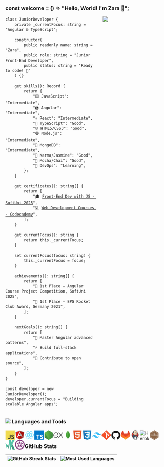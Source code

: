 ### const welcome = () => "Hello, World! I'm Zara 👋";  
<div>
  <img align="right" src="https://octodex.github.com/images/kimonotocat.png" width="200" style="margin-left: 20px; margin-bottom: 20px;"/>
  
  <pre><code>class JuniorDeveloper {
    private _currentFocus: string = "Angular & TypeScript";
    
    constructor(
        public readonly name: string = "Zara",
        public role: string = "Junior Front-End Developer",
        public status: string = "Ready to code! 🚀"
    ) {}
    
    get skills(): Record<string, string> {
        return {
            "🟨 JavaScript": "Intermediate",
            "🅰️ Angular": "Intermediate",
            "⚛️ React": "Intermediate",
            "📘 TypeScript": "Good",
            "🌐 HTML5/CSS3": "Good",
            "🟢 Node.js": "Intermediate",
            "🍃 MongoDB": "Intermediate",
            "🧪 Karma/Jasmine": "Good",
            "🍵 Mocha/Chai": "Good",
            "🔧 DevOps": "Learning",
        };
    }
      
    get certificates(): string[] {
        return [
            "🎓 <a href="https://softuni.bg/certificates/details/250296/6defca5e">Front-End Dev with JS - SoftUni 2025</a>",
            "💻 <a href="https://www.codecademy.com/profiles/zlatozara">Web Development Courses - Codecademy</a>",
        ];
    }  
      
    get currentFocus(): string {
        return this._currentFocus;
    }
    
    set currentFocus(focus: string) {
        this._currentFocus = focus;
    }
    
    achievements(): string[] {
        return [
            "🥇 1st Place – Angular Course Project Competition, SoftUni 2025",
            "🥇 1st Place – EPG Rocket Club Award, Germany 2021",
        ];
    }
    
    nextGoals(): string[] {
        return [
            "🎯 Master Angular advanced patterns",
            "⚡ Build full-stack applications",
            "🤝 Contribute to open source",
        ];
    }
}

const developer = new JuniorDeveloper();
developer.currentFocus = "Building scalable Angular apps";
</code></pre>

  <div style="clear: both;"></div>
</div>


<h3 align="left"><img src = "https://media2.giphy.com/media/QssGEmpkyEOhBCb7e1/giphy.gif?cid=ecf05e47a0n3gi1bfqntqmob8g9aid1oyj2wr3ds3mg700bl&rid=giphy.gif" width = 18px> Languages and Tools</h3>

<p align="left">
  <img align="left" alt="JavaScript" width="30px" height="30px" src="https://raw.githubusercontent.com/devicons/devicon/master/icons/javascript/javascript-original.svg" />
  <img align="left" alt="Angular" width="30px" height="30px" src="https://raw.githubusercontent.com/devicons/devicon/master/icons/angularjs/angularjs-original.svg" />
  <img align="left" alt="React" width="30px" height="30px" src="https://raw.githubusercontent.com/devicons/devicon/master/icons/react/react-original.svg" />
  <img align="left" alt="TypeScript" width="30px" height="30px" src="https://raw.githubusercontent.com/devicons/devicon/master/icons/typescript/typescript-original.svg" />
  <img align="left" alt="Node.js" width="30px" height="30px" src="https://raw.githubusercontent.com/devicons/devicon/master/icons/nodejs/nodejs-original.svg" />
  <img align="left" alt="Express" width="30px" height="30px" src="https://raw.githubusercontent.com/devicons/devicon/master/icons/express/express-original.svg" />
  <img align="left" alt="MongoDB" width="30px" height="30px" src="https://raw.githubusercontent.com/devicons/devicon/master/icons/mongodb/mongodb-original.svg" />
  <img align="left" alt="HTML5" width="30px" height="30px" src="https://raw.githubusercontent.com/devicons/devicon/master/icons/html5/html5-original.svg" />
  <img align="left" alt="CSS3" width="30px" height="30px" src="https://raw.githubusercontent.com/devicons/devicon/master/icons/css3/css3-original.svg" />
  <img align="left" alt="TailwindCSS" width="30px" height="30px" src="https://raw.githubusercontent.com/devicons/devicon/master/icons/tailwindcss/tailwindcss-original.svg" />
  <img align="left" alt="Git" width="30px" height="30px" src="https://raw.githubusercontent.com/devicons/devicon/master/icons/git/git-original.svg" />
  <img align="left" alt="GitHub" width="30px" height="30px" src="https://raw.githubusercontent.com/devicons/devicon/master/icons/github/github-original.svg" />
  <img align="left" alt="GitLab" width="30px" height="30px" src="https://raw.githubusercontent.com/devicons/devicon/master/icons/gitlab/gitlab-original.svg" />
  <img align="left" alt="DevOps" width="30px" height="30px" src="https://raw.githubusercontent.com/devicons/devicon/master/icons/jenkins/jenkins-original.svg" />
  <img align="left" alt="Heroku" width="30px" height="30px" src="https://www.svgrepo.com/show/349404/heroku.svg" />
  <img align="left" alt="Mocha" width="30px" height="30px" src="https://raw.githubusercontent.com/devicons/devicon/v2.14.0/icons/mocha/mocha-plain.svg" />
  <img align="left" alt="Karma" width="30px" height="30px" src="https://raw.githubusercontent.com/devicons/devicon/master/icons/karma/karma-original.svg" />
  <img align="left" alt="Jasmine" width="30px" height="30px" src="https://raw.githubusercontent.com/devicons/devicon/master/icons/jasmine/jasmine-original.svg" />
</p>
<br>

<h3 align="left">GitHub Stats</h3> 

<img src="https://github-readme-streak-stats.herokuapp.com/?user=zlatozarazlatkova" alt="GitHub Streak Stats" /> | <img src="https://github-readme-stats.vercel.app/api/top-langs/?username=zlatozarazlatkova&layout=compact&theme=default&hide_border=true" alt="Most Used Languages" /> |
|:---:|:---:|

